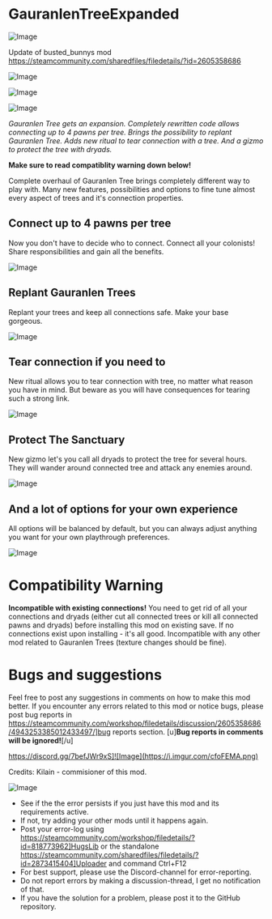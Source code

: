 # GauranlenTreeExpanded

![Image](https://i.imgur.com/buuPQel.png)

Update of busted_bunnys mod https://steamcommunity.com/sharedfiles/filedetails/?id=2605358686

![Image](https://i.imgur.com/pufA0kM.png)

	
![Image](https://i.imgur.com/Z4GOv8H.png)

![Image](https://i.imgur.com/p7Fv1Z6.gif)

*Gauranlen Tree gets an expansion. Completely rewritten code allows connecting up to 4 pawns per tree. Brings the possibility to replant Gauranlen Tree. Adds new ritual to tear connection with a tree. And a gizmo to protect the tree with dryads.* 

**Make sure to read compatiblity warning down below!**

Complete overhaul of Gauranlen Tree brings completely different way to play with. Many new features, possibilities and options to fine tune almost every aspect of trees and it's connection properties.

## Connect up to 4 pawns per tree

Now you don't have to decide who to connect. Connect all your colonists! Share responsibilities and gain all the benefits.

![Image](https://steamuserimages-a.akamaihd.net/ugc/1622974778774114707/F7730D221AAA0BB0FF38C7B69533F3C402645C7B/?imw=5000&amp;imh=5000&amp;ima=fit&amp;impolicy=Letterbox&amp;imcolor=%23000000&amp;letterbox=false)


## Replant Gauranlen Trees

Replant your trees and keep all connections safe. Make your base gorgeous.

![Image](https://steamuserimages-a.akamaihd.net/ugc/1622974778774132684/F72B8E6B32CD749410403B97C53849261ADA4E7C/?imw=5000&amp;imh=5000&amp;ima=fit&amp;impolicy=Letterbox&amp;imcolor=%23000000&amp;letterbox=false)


## Tear connection if you need to

New ritual allows you to tear connection with tree, no matter what reason you have in mind. But beware as you will have consequences for tearing such a strong link.

![Image](https://steamuserimages-a.akamaihd.net/ugc/1622974778774151003/9399701C8389311C78D784DCCDC83C3087D4DFB5/?imw=5000&amp;imh=5000&amp;ima=fit&amp;impolicy=Letterbox&amp;imcolor=%23000000&amp;letterbox=false)


## Protect The Sanctuary

New gizmo let's you call all dryads to protect the tree for several hours. They will wander around connected tree and attack any enemies around.

![Image](https://steamuserimages-a.akamaihd.net/ugc/1622974778774171272/E45944A09D0DBB37DE300E787307088D48690BEC/?imw=5000&amp;imh=5000&amp;ima=fit&amp;impolicy=Letterbox&amp;imcolor=%23000000&amp;letterbox=false)


## And a lot of options for your own experience

All options will be balanced by default, but you can always adjust anything you want for your own playthrough preferences.

![Image](https://steamuserimages-a.akamaihd.net/ugc/1622974778774214043/5ED7BA39930B1189D7D3D75617A805327D326706/?imw=5000&amp;imh=5000&amp;ima=fit&amp;impolicy=Letterbox&amp;imcolor=%23000000&amp;letterbox=false)


# Compatibility Warning

**Incompatible with existing connections!**
You need to get rid of all your connections and dryads (either cut all connected trees or kill all connected pawns and dryads) before installing this mod on existing save. If no connections exist upon installing - it's all good.
Incompatible with any other mod related to Gauranlen Trees (texture changes should be fine). 

# Bugs and suggestions

Feel free to post any suggestions in comments on how to make this mod better.
If you encounter any errors related to this mod or notice bugs, please post bug reports in https://steamcommunity.com/workshop/filedetails/discussion/2605358686/4943253385012433497/]bug reports section. [u]**Bug reports in comments will be ignored!**[/u]


https://discord.gg/7befJWr9xS]![Image](https://i.imgur.com/cfoFEMA.png)


Credits:
Kilain - commisioner of this mod.

![Image](https://i.imgur.com/PwoNOj4.png)



-  See if the the error persists if you just have this mod and its requirements active.
-  If not, try adding your other mods until it happens again.
-  Post your error-log using https://steamcommunity.com/workshop/filedetails/?id=818773962]HugsLib or the standalone https://steamcommunity.com/sharedfiles/filedetails/?id=2873415404]Uploader and command Ctrl+F12
-  For best support, please use the Discord-channel for error-reporting.
-  Do not report errors by making a discussion-thread, I get no notification of that.
-  If you have the solution for a problem, please post it to the GitHub repository.


